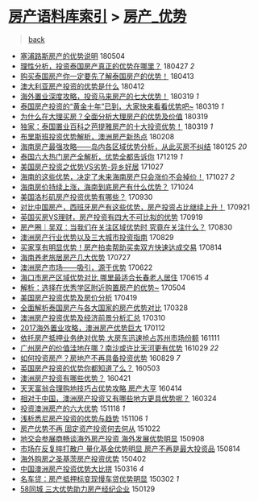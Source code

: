 [房产语料库索引](../../README.md)  > [房产_优势](房产_优势.md)
====
> [back](../README.md)

- [塞浦路斯房产的优势说明](http://jkwz.applinzi.com/ittc/7099359187765298182.html#%E5%A1%9E%E6%B5%A6%E8%B7%AF%E6%96%AF%E6%88%BF%E4%BA%A7%E7%9A%84%E4%BC%98%E5%8A%BF%E8%AF%B4%E6%98%8E) 180504  
- [理性分析，投资泰国房产真正的优势在哪里？](http://jkwz.applinzi.com/ittc/7096677781637432331.html#%E7%90%86%E6%80%A7%E5%88%86%E6%9E%90%EF%BC%8C%E6%8A%95%E8%B5%84%E6%B3%B0%E5%9B%BD%E6%88%BF%E4%BA%A7%E7%9C%9F%E6%AD%A3%E7%9A%84%E4%BC%98%E5%8A%BF%E5%9C%A8%E5%93%AA%E9%87%8C%EF%BC%9F) 180427 *2* 
- [购买泰国房产你一定要先了解泰国房产的优势！](http://jkwz.applinzi.com/ittc/7091581026575057937.html#%E8%B4%AD%E4%B9%B0%E6%B3%B0%E5%9B%BD%E6%88%BF%E4%BA%A7%E4%BD%A0%E4%B8%80%E5%AE%9A%E8%A6%81%E5%85%88%E4%BA%86%E8%A7%A3%E6%B3%B0%E5%9B%BD%E6%88%BF%E4%BA%A7%E7%9A%84%E4%BC%98%E5%8A%BF%EF%BC%81) 180413  
- [澳大利亚房产投资的优势是什么](http://jkwz.applinzi.com/ittc/7091118996231554055.html#%E6%BE%B3%E5%A4%A7%E5%88%A9%E4%BA%9A%E6%88%BF%E4%BA%A7%E6%8A%95%E8%B5%84%E7%9A%84%E4%BC%98%E5%8A%BF%E6%98%AF%E4%BB%80%E4%B9%88) 180412  
- [海外置业深度攻略，投资马来房产的七大优势！](http://jkwz.applinzi.com/ittc/7082298743041033232.html#%E6%B5%B7%E5%A4%96%E7%BD%AE%E4%B8%9A%E6%B7%B1%E5%BA%A6%E6%94%BB%E7%95%A5%EF%BC%8C%E6%8A%95%E8%B5%84%E9%A9%AC%E6%9D%A5%E6%88%BF%E4%BA%A7%E7%9A%84%E4%B8%83%E5%A4%A7%E4%BC%98%E5%8A%BF%EF%BC%81) 180319 *1* 
- [泰国房产投资的“黄金十年”已到，大家快来看看优势吧~](http://jkwz.applinzi.com/ittc/7082235746704688135.html#%E6%B3%B0%E5%9B%BD%E6%88%BF%E4%BA%A7%E6%8A%95%E8%B5%84%E7%9A%84%E2%80%9C%E9%BB%84%E9%87%91%E5%8D%81%E5%B9%B4%E2%80%9D%E5%B7%B2%E5%88%B0%EF%BC%8C%E5%A4%A7%E5%AE%B6%E5%BF%AB%E6%9D%A5%E7%9C%8B%E7%9C%8B%E4%BC%98%E5%8A%BF%E5%90%A7%7E) 180319 *1* 
- [为什么在大理买房？全面分析大理房产的优势及价值](http://jkwz.applinzi.com/ittc/7082215349061944337.html#%E4%B8%BA%E4%BB%80%E4%B9%88%E5%9C%A8%E5%A4%A7%E7%90%86%E4%B9%B0%E6%88%BF%EF%BC%9F%E5%85%A8%E9%9D%A2%E5%88%86%E6%9E%90%E5%A4%A7%E7%90%86%E6%88%BF%E4%BA%A7%E7%9A%84%E4%BC%98%E5%8A%BF%E5%8F%8A%E4%BB%B7%E5%80%BC) 180319  
- [独家：泰国置业百科之芭提雅房产的十大投资优势！](http://jkwz.applinzi.com/ittc/7082185232730293254.html#%E7%8B%AC%E5%AE%B6%EF%BC%9A%E6%B3%B0%E5%9B%BD%E7%BD%AE%E4%B8%9A%E7%99%BE%E7%A7%91%E4%B9%8B%E8%8A%AD%E6%8F%90%E9%9B%85%E6%88%BF%E4%BA%A7%E7%9A%84%E5%8D%81%E5%A4%A7%E6%8A%95%E8%B5%84%E4%BC%98%E5%8A%BF%EF%BC%81) 180319 *1* 
- [布里斯班投资优势解析，澳洲房产新热点](http://jkwz.applinzi.com/ittc/7067809161117434896.html#%E5%B8%83%E9%87%8C%E6%96%AF%E7%8F%AD%E6%8A%95%E8%B5%84%E4%BC%98%E5%8A%BF%E8%A7%A3%E6%9E%90%EF%BC%8C%E6%BE%B3%E6%B4%B2%E6%88%BF%E4%BA%A7%E6%96%B0%E7%83%AD%E7%82%B9) 180208  
- [海南房产最强攻略——岛内各区域优势分析，从此买房不纠结](http://jkwz.applinzi.com/ittc/7062446966326166545.html#%E6%B5%B7%E5%8D%97%E6%88%BF%E4%BA%A7%E6%9C%80%E5%BC%BA%E6%94%BB%E7%95%A5%E2%80%94%E2%80%94%E5%B2%9B%E5%86%85%E5%90%84%E5%8C%BA%E5%9F%9F%E4%BC%98%E5%8A%BF%E5%88%86%E6%9E%90%EF%BC%8C%E4%BB%8E%E6%AD%A4%E4%B9%B0%E6%88%BF%E4%B8%8D%E7%BA%A0%E7%BB%93) 180125 *20* 
- [泰国六大热门房产全解析，优势全都告诉你](http://jkwz.applinzi.com/ittc/7048712892247966737.html#%E6%B3%B0%E5%9B%BD%E5%85%AD%E5%A4%A7%E7%83%AD%E9%97%A8%E6%88%BF%E4%BA%A7%E5%85%A8%E8%A7%A3%E6%9E%90%EF%BC%8C%E4%BC%98%E5%8A%BF%E5%85%A8%E9%83%BD%E5%91%8A%E8%AF%89%E4%BD%A0) 171219 *1* 
- [美国房产投资之优势VS劣势-异乡好居](http://jkwz.applinzi.com/ittc/7029112728713692177.html#%E7%BE%8E%E5%9B%BD%E6%88%BF%E4%BA%A7%E6%8A%95%E8%B5%84%E4%B9%8B%E4%BC%98%E5%8A%BFVS%E5%8A%A3%E5%8A%BF-%E5%BC%82%E4%B9%A1%E5%A5%BD%E5%B1%85) 171027  
- [海南的这些优势，决定了未来海南房产只会涨价不会掉价！](http://jkwz.applinzi.com/ittc/7029085606733415440.html#%E6%B5%B7%E5%8D%97%E7%9A%84%E8%BF%99%E4%BA%9B%E4%BC%98%E5%8A%BF%EF%BC%8C%E5%86%B3%E5%AE%9A%E4%BA%86%E6%9C%AA%E6%9D%A5%E6%B5%B7%E5%8D%97%E6%88%BF%E4%BA%A7%E5%8F%AA%E4%BC%9A%E6%B6%A8%E4%BB%B7%E4%B8%8D%E4%BC%9A%E6%8E%89%E4%BB%B7%EF%BC%81) 171027 *2* 
- [海南房价持续上涨，海南到底房产有什么优势？](http://jkwz.applinzi.com/ittc/7028046020305486864.html#%E6%B5%B7%E5%8D%97%E6%88%BF%E4%BB%B7%E6%8C%81%E7%BB%AD%E4%B8%8A%E6%B6%A8%EF%BC%8C%E6%B5%B7%E5%8D%97%E5%88%B0%E5%BA%95%E6%88%BF%E4%BA%A7%E6%9C%89%E4%BB%80%E4%B9%88%E4%BC%98%E5%8A%BF%EF%BC%9F) 171024  
- [美国洛杉矶房产投资优势有哪些？](http://jkwz.applinzi.com/ittc/7019032259271853073.html#%E7%BE%8E%E5%9B%BD%E6%B4%9B%E6%9D%89%E7%9F%B6%E6%88%BF%E4%BA%A7%E6%8A%95%E8%B5%84%E4%BC%98%E5%8A%BF%E6%9C%89%E5%93%AA%E4%BA%9B%EF%BC%9F) 170930  
- [对比中国房产，西班牙房产有这些优势，房产投资占比继续上升！](http://jkwz.applinzi.com/ittc/7015826818630943761.html#%E5%AF%B9%E6%AF%94%E4%B8%AD%E5%9B%BD%E6%88%BF%E4%BA%A7%EF%BC%8C%E8%A5%BF%E7%8F%AD%E7%89%99%E6%88%BF%E4%BA%A7%E6%9C%89%E8%BF%99%E4%BA%9B%E4%BC%98%E5%8A%BF%EF%BC%8C%E6%88%BF%E4%BA%A7%E6%8A%95%E8%B5%84%E5%8D%A0%E6%AF%94%E7%BB%A7%E7%BB%AD%E4%B8%8A%E5%8D%87%EF%BC%81) 170921  
- [英国买房VS理财，房产投资有四大不可比拟的优势](http://jkwz.applinzi.com/ittc/7014981431909155857.html#%E8%8B%B1%E5%9B%BD%E4%B9%B0%E6%88%BFVS%E7%90%86%E8%B4%A2%EF%BC%8C%E6%88%BF%E4%BA%A7%E6%8A%95%E8%B5%84%E6%9C%89%E5%9B%9B%E5%A4%A7%E4%B8%8D%E5%8F%AF%E6%AF%94%E6%8B%9F%E7%9A%84%E4%BC%98%E5%8A%BF) 170919  
- [房产圈｜吴双：当我们在关注区域优势时 究竟在关注什么？](http://jkwz.applinzi.com/ittc/7007603546860815376.html#%E6%88%BF%E4%BA%A7%E5%9C%88%EF%BD%9C%E5%90%B4%E5%8F%8C%EF%BC%9A%E5%BD%93%E6%88%91%E4%BB%AC%E5%9C%A8%E5%85%B3%E6%B3%A8%E5%8C%BA%E5%9F%9F%E4%BC%98%E5%8A%BF%E6%97%B6+%E7%A9%B6%E7%AB%9F%E5%9C%A8%E5%85%B3%E6%B3%A8%E4%BB%80%E4%B9%88%EF%BC%9F) 170830  
- [澳洲房产行业优势以及三大城市投资指南](http://jkwz.applinzi.com/ittc/7006804805023171601.html#%E6%BE%B3%E6%B4%B2%E6%88%BF%E4%BA%A7%E8%A1%8C%E4%B8%9A%E4%BC%98%E5%8A%BF%E4%BB%A5%E5%8F%8A%E4%B8%89%E5%A4%A7%E5%9F%8E%E5%B8%82%E6%8A%95%E8%B5%84%E6%8C%87%E5%8D%97) 170829  
- [买家享有明显优势！房产拍卖帮助买卖双方快速达成交易](http://jkwz.applinzi.com/ittc/7001702908427764753.html#%E4%B9%B0%E5%AE%B6%E4%BA%AB%E6%9C%89%E6%98%8E%E6%98%BE%E4%BC%98%E5%8A%BF%EF%BC%81%E6%88%BF%E4%BA%A7%E6%8B%8D%E5%8D%96%E5%B8%AE%E5%8A%A9%E4%B9%B0%E5%8D%96%E5%8F%8C%E6%96%B9%E5%BF%AB%E9%80%9F%E8%BE%BE%E6%88%90%E4%BA%A4%E6%98%93) 170814  
- [海南养老旅居房产几大优势](http://jkwz.applinzi.com/ittc/6994912804669490192.html#%E6%B5%B7%E5%8D%97%E5%85%BB%E8%80%81%E6%97%85%E5%B1%85%E6%88%BF%E4%BA%A7%E5%87%A0%E5%A4%A7%E4%BC%98%E5%8A%BF) 170727  
- [澳洲房产市场——吸引，源于优势](http://jkwz.applinzi.com/ittc/6981952762467058692.html#%E6%BE%B3%E6%B4%B2%E6%88%BF%E4%BA%A7%E5%B8%82%E5%9C%BA%E2%80%94%E2%80%94%E5%90%B8%E5%BC%95%EF%BC%8C%E6%BA%90%E4%BA%8E%E4%BC%98%E5%8A%BF) 170622  
- [海口市房产区域优势对比 哪里最适合长春老人居住](http://jkwz.applinzi.com/ittc/6979397985321354245.html#%E6%B5%B7%E5%8F%A3%E5%B8%82%E6%88%BF%E4%BA%A7%E5%8C%BA%E5%9F%9F%E4%BC%98%E5%8A%BF%E5%AF%B9%E6%AF%94+%E5%93%AA%E9%87%8C%E6%9C%80%E9%80%82%E5%90%88%E9%95%BF%E6%98%A5%E8%80%81%E4%BA%BA%E5%B1%85%E4%BD%8F) 170615 *4* 
- [解析：选择在优秀学区附近购置房产的优势~](http://jkwz.applinzi.com/ittc/6963750533230773253.html#%E8%A7%A3%E6%9E%90%EF%BC%9A%E9%80%89%E6%8B%A9%E5%9C%A8%E4%BC%98%E7%A7%80%E5%AD%A6%E5%8C%BA%E9%99%84%E8%BF%91%E8%B4%AD%E7%BD%AE%E6%88%BF%E4%BA%A7%E7%9A%84%E4%BC%98%E5%8A%BF%7E) 170504  
- [美国房产投资优势及房价分析](http://jkwz.applinzi.com/ittc/6958312651510776836.html#%E7%BE%8E%E5%9B%BD%E6%88%BF%E4%BA%A7%E6%8A%95%E8%B5%84%E4%BC%98%E5%8A%BF%E5%8F%8A%E6%88%BF%E4%BB%B7%E5%88%86%E6%9E%90) 170419  
- [全面解析泰国房产与各大国家的房产优势对比](http://jkwz.applinzi.com/ittc/6950046685672768517.html#%E5%85%A8%E9%9D%A2%E8%A7%A3%E6%9E%90%E6%B3%B0%E5%9B%BD%E6%88%BF%E4%BA%A7%E4%B8%8E%E5%90%84%E5%A4%A7%E5%9B%BD%E5%AE%B6%E7%9A%84%E6%88%BF%E4%BA%A7%E4%BC%98%E5%8A%BF%E5%AF%B9%E6%AF%94) 170328  
- [澳洲房产投资优势及经济前景分析汇总](http://jkwz.applinzi.com/ittc/6943465415094305797.html#%E6%BE%B3%E6%B4%B2%E6%88%BF%E4%BA%A7%E6%8A%95%E8%B5%84%E4%BC%98%E5%8A%BF%E5%8F%8A%E7%BB%8F%E6%B5%8E%E5%89%8D%E6%99%AF%E5%88%86%E6%9E%90%E6%B1%87%E6%80%BB) 170310  
- [2017海外置业攻略，澳洲房产优势巨大](http://jkwz.applinzi.com/ittc/6922195736593957893.html#2017%E6%B5%B7%E5%A4%96%E7%BD%AE%E4%B8%9A%E6%94%BB%E7%95%A5%EF%BC%8C%E6%BE%B3%E6%B4%B2%E6%88%BF%E4%BA%A7%E4%BC%98%E5%8A%BF%E5%B7%A8%E5%A4%A7) 170112  
- [依托房产抵押业务绝对优势 大房东迅速抢占苏州市场份额](http://jkwz.applinzi.com/ittc/6899235599042479108.html#%E4%BE%9D%E6%89%98%E6%88%BF%E4%BA%A7%E6%8A%B5%E6%8A%BC%E4%B8%9A%E5%8A%A1%E7%BB%9D%E5%AF%B9%E4%BC%98%E5%8A%BF+%E5%A4%A7%E6%88%BF%E4%B8%9C%E8%BF%85%E9%80%9F%E6%8A%A2%E5%8D%A0%E8%8B%8F%E5%B7%9E%E5%B8%82%E5%9C%BA%E4%BB%BD%E9%A2%9D) 161111  
- [广州房产的价值洼地在哪？南沙或许比天河更有优势](http://jkwz.applinzi.com/ittc/6894328875244323844.html#%E5%B9%BF%E5%B7%9E%E6%88%BF%E4%BA%A7%E7%9A%84%E4%BB%B7%E5%80%BC%E6%B4%BC%E5%9C%B0%E5%9C%A8%E5%93%AA%EF%BC%9F%E5%8D%97%E6%B2%99%E6%88%96%E8%AE%B8%E6%AF%94%E5%A4%A9%E6%B2%B3%E6%9B%B4%E6%9C%89%E4%BC%98%E5%8A%BF) 161029 *22* 
- [如何投资房产？房地产不再具备投资优势](http://jkwz.applinzi.com/ittc/6871718723915875333.html#%E5%A6%82%E4%BD%95%E6%8A%95%E8%B5%84%E6%88%BF%E4%BA%A7%EF%BC%9F%E6%88%BF%E5%9C%B0%E4%BA%A7%E4%B8%8D%E5%86%8D%E5%85%B7%E5%A4%87%E6%8A%95%E8%B5%84%E4%BC%98%E5%8A%BF) 160829 *7* 
- [英国房产投资的优势你都知道了么？](http://jkwz.applinzi.com/ittc/6827981656484742148.html#%E8%8B%B1%E5%9B%BD%E6%88%BF%E4%BA%A7%E6%8A%95%E8%B5%84%E7%9A%84%E4%BC%98%E5%8A%BF%E4%BD%A0%E9%83%BD%E7%9F%A5%E9%81%93%E4%BA%86%E4%B9%88%EF%BC%9F) 160503  
- [澳洲房产投资有哪些优势？](http://jkwz.applinzi.com/ittc/6823573030206702597.html#%E6%BE%B3%E6%B4%B2%E6%88%BF%E4%BA%A7%E6%8A%95%E8%B5%84%E6%9C%89%E5%93%AA%E4%BA%9B%E4%BC%98%E5%8A%BF%EF%BC%9F) 160421  
- [天天富翁合理购地技巧占优势攻略 房产大亨](http://jkwz.applinzi.com/ittc/6820891249456186372.html#%E5%A4%A9%E5%A4%A9%E5%AF%8C%E7%BF%81%E5%90%88%E7%90%86%E8%B4%AD%E5%9C%B0%E6%8A%80%E5%B7%A7%E5%8D%A0%E4%BC%98%E5%8A%BF%E6%94%BB%E7%95%A5+%E6%88%BF%E4%BA%A7%E5%A4%A7%E4%BA%A8) 160414  
- [相对于中国，澳洲房产投资又有哪些地方更具优势呢？](http://jkwz.applinzi.com/ittc/6813091092752761860.html#%E7%9B%B8%E5%AF%B9%E4%BA%8E%E4%B8%AD%E5%9B%BD%EF%BC%8C%E6%BE%B3%E6%B4%B2%E6%88%BF%E4%BA%A7%E6%8A%95%E8%B5%84%E5%8F%88%E6%9C%89%E5%93%AA%E4%BA%9B%E5%9C%B0%E6%96%B9%E6%9B%B4%E5%85%B7%E4%BC%98%E5%8A%BF%E5%91%A2%EF%BC%9F) 160324  
- [投资澳洲房产的六大优势](http://jkwz.applinzi.com/ittc/6765961820783510533.html#%E6%8A%95%E8%B5%84%E6%BE%B3%E6%B4%B2%E6%88%BF%E4%BA%A7%E7%9A%84%E5%85%AD%E5%A4%A7%E4%BC%98%E5%8A%BF) 151118 *1* 
- [浅析悉尼房产投资的优势与趋势](http://jkwz.applinzi.com/ittc/6761531931108049924.html#%E6%B5%85%E6%9E%90%E6%82%89%E5%B0%BC%E6%88%BF%E4%BA%A7%E6%8A%95%E8%B5%84%E7%9A%84%E4%BC%98%E5%8A%BF%E4%B8%8E%E8%B6%8B%E5%8A%BF) 151106 *1* 
- [房产优势不再 固定资产投资何去何从](http://jkwz.applinzi.com/ittc/6755994732565922821.html#%E6%88%BF%E4%BA%A7%E4%BC%98%E5%8A%BF%E4%B8%8D%E5%86%8D+%E5%9B%BA%E5%AE%9A%E8%B5%84%E4%BA%A7%E6%8A%95%E8%B5%84%E4%BD%95%E5%8E%BB%E4%BD%95%E4%BB%8E) 151022  
- [地交会参展商畅谈海外房产投资 海外发展优势明显](http://jkwz.applinzi.com/ittc/6739723734295561220.html#%E5%9C%B0%E4%BA%A4%E4%BC%9A%E5%8F%82%E5%B1%95%E5%95%86%E7%95%85%E8%B0%88%E6%B5%B7%E5%A4%96%E6%88%BF%E4%BA%A7%E6%8A%95%E8%B5%84+%E6%B5%B7%E5%A4%96%E5%8F%91%E5%B1%95%E4%BC%98%E5%8A%BF%E6%98%8E%E6%98%BE) 150908  
- [市场在反复摔打散户 量化基金优势明显 房产不再是最大投资品](http://jkwz.applinzi.com/ittc/547650611438671756.html#%E5%B8%82%E5%9C%BA%E5%9C%A8%E5%8F%8D%E5%A4%8D%E6%91%94%E6%89%93%E6%95%A3%E6%88%B7+%E9%87%8F%E5%8C%96%E5%9F%BA%E9%87%91%E4%BC%98%E5%8A%BF%E6%98%8E%E6%98%BE+%E6%88%BF%E4%BA%A7%E4%B8%8D%E5%86%8D%E6%98%AF%E6%9C%80%E5%A4%A7%E6%8A%95%E8%B5%84%E5%93%81) 150814  
- [海外购房之圣基茨房产投资优势](http://jkwz.applinzi.com/ittc/547650611400770273.html#%E6%B5%B7%E5%A4%96%E8%B4%AD%E6%88%BF%E4%B9%8B%E5%9C%A3%E5%9F%BA%E8%8C%A8%E6%88%BF%E4%BA%A7%E6%8A%95%E8%B5%84%E4%BC%98%E5%8A%BF) 150402  
- [中国澳洲房产投资优势大比拼](http://jkwz.applinzi.com/ittc/547650611397603309.html#%E4%B8%AD%E5%9B%BD%E6%BE%B3%E6%B4%B2%E6%88%BF%E4%BA%A7%E6%8A%95%E8%B5%84%E4%BC%98%E5%8A%BF%E5%A4%A7%E6%AF%94%E6%8B%BC) 150316 *4* 
- [名车贷：房产抵押标变现慢车贷优势明显](http://jkwz.applinzi.com/ittc/547650611390489274.html#%E5%90%8D%E8%BD%A6%E8%B4%B7%EF%BC%9A%E6%88%BF%E4%BA%A7%E6%8A%B5%E6%8A%BC%E6%A0%87%E5%8F%98%E7%8E%B0%E6%85%A2%E8%BD%A6%E8%B4%B7%E4%BC%98%E5%8A%BF%E6%98%8E%E6%98%BE) 150302 *1* 
- [58同城 三大优势助力房产经纪企业](http://jkwz.applinzi.com/ittc/547650611391425179.html#58%E5%90%8C%E5%9F%8E+%E4%B8%89%E5%A4%A7%E4%BC%98%E5%8A%BF%E5%8A%A9%E5%8A%9B%E6%88%BF%E4%BA%A7%E7%BB%8F%E7%BA%AA%E4%BC%81%E4%B8%9A) 150129  
